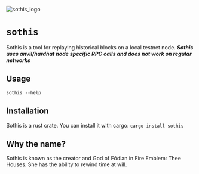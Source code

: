 ![sothis_logo](https://github.com/makemake-kbo/sothis/assets/55022497/c4508232-71e2-42c8-aaec-aa35c668983b)

# `sothis`

Sothis is a tool for replaying historical blocks on a local testnet node. ***Sothis uses anvil/hardhat node specific RPC calls and does not work on regular networks***

## Usage

`sothis --help`

## Installation

Sothis is a rust crate. You can install it with cargo:
`cargo install sothis`

## Why the name?

Sothis is known as the creator and God of Fódlan in Fire Emblem: Thee Houses. She has the ability to rewind time at will.

